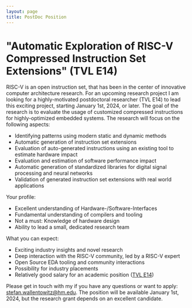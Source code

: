 ```yaml
---
layout: page
title: PostDoc Position
---
```


# "Automatic Exploration of RISC-V Compressed Instruction Set Extensions" (TVL E14)

RISC-V is an open instruction set, that has been in the center of innovative
computer architecture research. For an upcoming research project I am looking
for a highly-motivated postdoctoral researcher (TVL E14) to lead this exciting
project, starting January 1st, 2024, or later. The goal of the research is to
evaluate the usage of customized compressed instructions for highly-optimized
embedded systems. The research will focus on the following aspects:

- Identifying patterns using modern static and dynamic methods
- Automatic generation of instruction set extensions
- Evaluation of auto-generated instructions using an existing tool to
  estimate hardware impact
- Evaluation and estimation of software performance impact
- Automatic generation of standardized libraries for digital signal processing
  and neural networks
- Validation of generated instruction set extensions with real world applications

Your profile:

- Excellent understanding of Hardware-/Software-Interfaces
- Fundamental understanding of compilers and tooling
- Not a must: Knowledge of hardware design
- Ability to lead a small, dedicated research team

What you can expect:

- Exciting industry insights and novel research
- Deep interaction with the RISC-V community, led by a RISC-V expert
- Open Source EDA tooling and community interactions
- Possibility for industry placements
- Relatively good salary for an academic position ([TVL E14](https://oeffentlicher-dienst.info/c/t/rechner/tv-l/allg?id=tv-l&g=E_14&s=1&zv=keine&z=100&zulage=&stkl=1&r=&zkf=&kk=15.5%25))

Please get in touch with my if you have any questions or want to apply:
[stefan.wallentowitz@hm.edu](mailto:stefan.wallentowitz@hm.edu). The position
will be available January 1st, 2024, but the research grant depends on an
excellent candidate.
